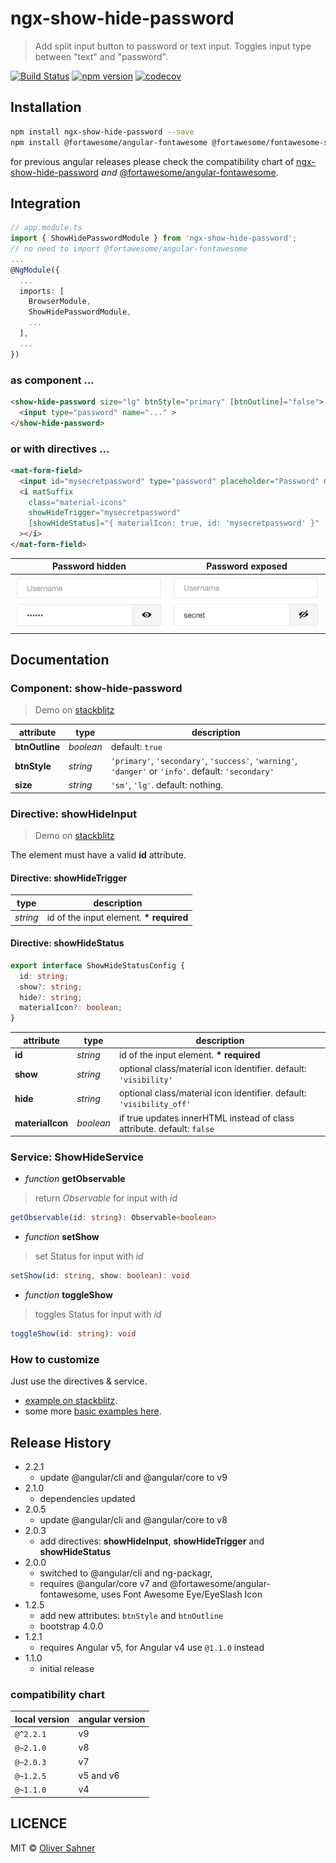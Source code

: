 # ngx-show-hide-password

> Add split input button to password or text input. Toggles input type between "text" and "password".

[![Build Status](https://travis-ci.org/osahner/ngx-show-hide-password.svg?branch=develop)](https://travis-ci.org/osahner/ngx-show-hide-password)
[![npm version](https://badge.fury.io/js/ngx-show-hide-password.svg)](https://badge.fury.io/js/ngx-show-hide-password)
[![codecov](https://codecov.io/gh/osahner/ngx-show-hide-password/branch/master/graph/badge.svg)](https://codecov.io/gh/osahner/ngx-show-hide-password/branch/master)

## Installation

```sh
npm install ngx-show-hide-password --save
npm install @fortawesome/angular-fontawesome @fortawesome/fontawesome-svg-core @fortawesome/free-solid-svg-icons --save
```
for previous angular releases please check the compatibility chart of [ngx-show-hide-password](#compatibility-chart) *and* [@fortawesome/angular-fontawesome](https://github.com/FortAwesome/angular-fontawesome#compatiblity-table).

## Integration

```ts
// app.module.ts
import { ShowHidePasswordModule } from 'ngx-show-hide-password';
// no need to import @fortawesome/angular-fontawesome
...
@NgModule({
  ...
  imports: [
    BrowserModule,
    ShowHidePasswordModule,
    ...
  ],
  ...
})
```

### as component ...

```html
<show-hide-password size="lg" btnStyle="primary" [btnOutline]="false">
  <input type="password" name="..." >
</show-hide-password>
```

### or with directives ...

```html
<mat-form-field>
  <input id="mysecretpassword" type="password" placeholder="Password" matInput showHideInput>
  <i matSuffix
    class="material-icons"
    showHideTrigger="mysecretpassword"
    [showHideStatus]="{ materialIcon: true, id: 'mysecretpassword' }"
  ></i>
</mat-form-field>
```

| Password hidden                          | Password exposed                           |
| ---------------------------------------- | ------------------------------------------ |
| ![Hidden password](resources/hidden.png) | ![Exposed password](resources/exposed.png) |


## Documentation

### Component: show-hide-password
> Demo on [stackblitz](https://stackblitz.com/edit/angular-okrmdi?embed=1&file=src/app/app.component.html)

| attribute      | type      | description                                                                                          |
| -------------- | --------- | ---------------------------------------------------------------------------------------------------- |
| **btnOutline** | _boolean_ | default: `true`                                                                                      |
| **btnStyle**   | _string_  | `'primary'`, `'secondary'`, `'success'`, `'warning'`, `'danger'` or `'info'`. default: `'secondary'` |
| **size**       | _string_  | `'sm'`, `'lg'`. default: nothing.                                                                    |

### Directive: showHideInput
> Demo on [stackblitz](https://stackblitz.com/edit/angular-2srzhs?embed=1&file=src/app/app.component.html)

The element must have a valid **id** attribute.

#### Directive: showHideTrigger

| type     | description                              |
| -------- | ---------------------------------------- |
| _string_ | id of the input element. **\* required** |

#### Directive: showHideStatus

```ts
export interface ShowHideStatusConfig {
  id: string;
  show?: string;
  hide?: string;
  materialIcon?: boolean;
}
```

| attribute        | type      | description                                                            |
| ---------------- | --------- | ---------------------------------------------------------------------- |
| **id**           | _string_  | id of the input element. **\* required**                               |
| **show**         | _string_  | optional class/material icon identifier. default: `'visibility'`       |
| **hide**         | _string_  | optional class/material icon identifier. default: `'visibility_off'`   |
| **materialIcon** | _boolean_ | if true updates innerHTML instead of class attribute. default: `false` |

### Service: ShowHideService

- _function_ **getObservable**
> return _Observable_ for input with _id_
```ts
getObservable(id: string): Observable<boolean>
```
- _function_ **setShow**
> set Status for input with _id_
```ts
setShow(id: string, show: boolean): void
```
- _function_ **toggleShow**
> toggles Status for input with _id_
```ts
toggleShow(id: string): void
```

### How to customize

Just use the directives & service.
- [example on stackblitz](https://stackblitz.com/edit/angular-dvy758?embed=1&file=src/app/app.component.html).
- some more [basic examples here](https://github.com/osahner/ngx-show-hide-password/tree/master/src/app/app.component.html).


## Release History
- 2.2.1
  - update @angular/cli and @angular/core to v9
- 2.1.0
  - dependencies updated
- 2.0.5
  - update @angular/cli and @angular/core to v8
- 2.0.3
  - add directives: **showHideInput**, **showHideTrigger** and **showHideStatus**
- 2.0.0
  - switched to @angular/cli and ng-packagr,
  - requires @angular/core v7 and @fortawesome/angular-fontawesome, uses Font Awesome Eye/EyeSlash Icon
- 1.2.5
  - add new attributes: `btnStyle` and `btnOutline`
  - bootstrap 4.0.0
- 1.2.1
  - requires Angular v5, for Angular v4 use `@1.1.0` instead
- 1.1.0
  - initial release

### compatibility chart
| local version | angular version |
| ------------- | --------------- |
| `@^2.2.1`     | v9              |
| `@~2.1.0`     | v8              |
| `@~2.0.3`     | v7              |
| `@~1.2.5`     | v5 and v6       |
| `@~1.1.0`     | v4              |


## LICENCE

MIT © [Oliver Sahner](mailto:osahner@gmail.com)
